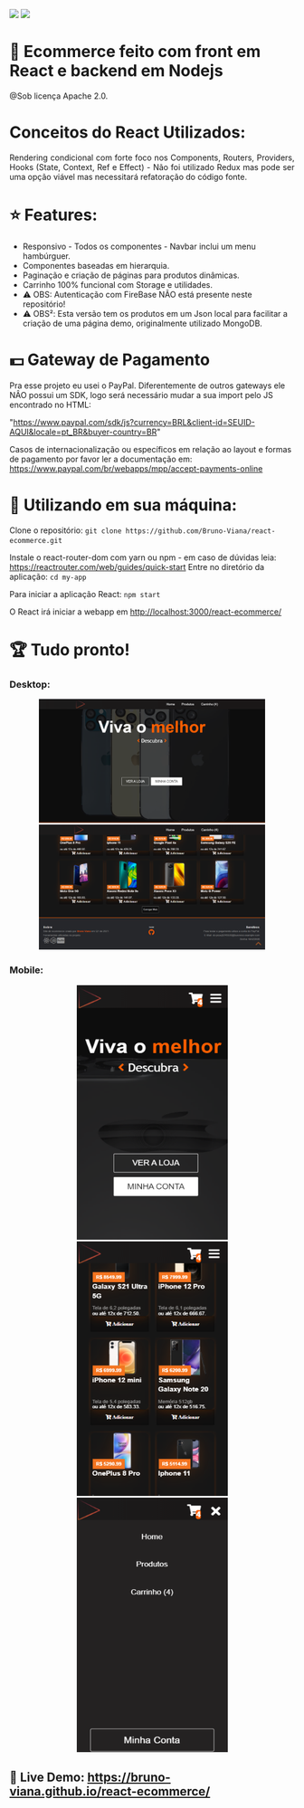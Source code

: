 <img src="https://img.shields.io/static/v1?label=react&message=framework&color=blue&style=for-the-badge&logo=REACT"/> <img src="https://img.shields.io/static/v1?label=nodejs&message=framework&color=green&style=for-the-badge&logo=javascript"/>


# :pushpin: Ecommerce feito com front em React e backend em Nodejs

@Sob licença Apache 2.0.

# Conceitos do React Utilizados:
<p align="justify">Rendering condicional com forte foco nos Components, Routers, Providers, Hooks (State, Context, Ref e Effect) - Não foi utilizado Redux mas pode ser uma opção viável mas necessitará refatoração do código fonte.</p> 

#  :star: Features:
* Responsivo - Todos os componentes - Navbar inclui um menu hambúrguer.
* Componentes baseadas em hierarquia.
* Paginação e criação de páginas para produtos dinâmicas.
* Carrinho 100% funcional com Storage e utilidades. <br/>
* :warning: OBS: Autenticação com FireBase NÃO está presente neste repositório!
* :warning: OBS²: Esta versão tem os produtos em um Json local para facilitar a criação de uma página demo, originalmente utilizado MongoDB.


# :dollar: Gateway de Pagamento

Pra esse projeto eu usei o PayPal. Diferentemente de outros gateways ele NÂO possui um SDK, logo será necessário mudar a sua import pelo JS encontrado no HTML:

"https://www.paypal.com/sdk/js?currency=BRL&client-id=SEUID-AQUI&locale=pt_BR&buyer-country=BR"

Casos de internacionalização ou específicos em relação ao layout e formas de pagamento por favor ler a documentação em: https://www.paypal.com/br/webapps/mpp/accept-payments-online


# :memo: Utilizando em sua máquina:
Clone o repositório:
`git clone https://github.com/Bruno-Viana/react-ecommerce.git`

Instale o react-router-dom com yarn ou npm - em caso de dúvidas leia: https://reactrouter.com/web/guides/quick-start
Entre no diretório da aplicação:
`cd my-app`


Para iniciar a aplicação React:
 `npm start`
 
 O React irá iniciar a webapp em [http://localhost:3000/react-ecommerce/](http://localhost:3000/react-ecommerce/)

# :trophy: Tudo pronto!

### Desktop:
<div align="center">
    <img src="https://raw.githubusercontent.com/Bruno-Viana/react-ecommerce/master/public/samples/herosection.png" width="400px"</img>
    <img src="https://github.com/Bruno-Viana/react-ecommerce/blob/master/public/samples/products_footer.png?raw=true" width="400px"</img>
</div>


### Mobile:
<div align="center">
    <img src="https://github.com/Bruno-Viana/react-ecommerce/blob/master/public/samples/mobile_hero.png?raw=true" width="267px" height="450px"></img>
    <img src="https://github.com/Bruno-Viana/react-ecommerce/blob/master/public/samples/mobile_products.png?raw=true" width="267px" height="450px"></img>
    <img src="https://github.com/Bruno-Viana/react-ecommerce/blob/master/public/samples/mobile_menu.png?raw=true" width="267px" height="450px"></img>
</div>

## :dart: Live Demo: https://bruno-viana.github.io/react-ecommerce/
